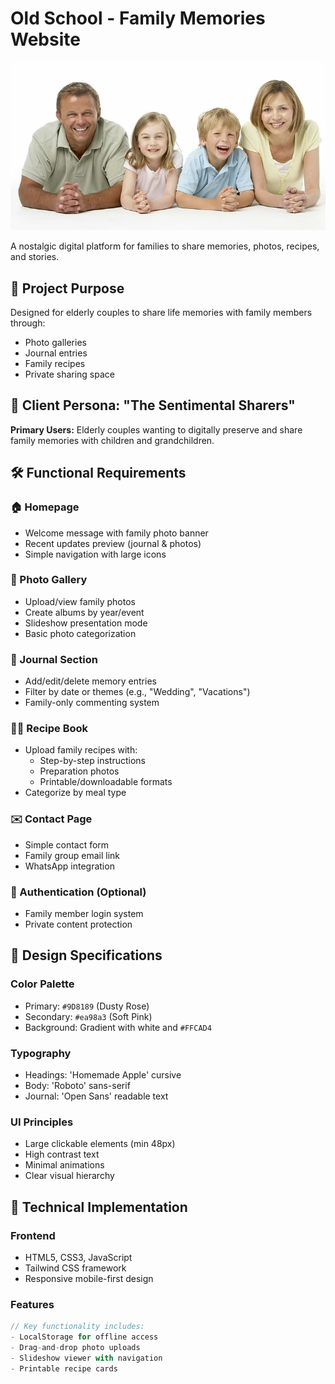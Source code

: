 # Old School - Family Memories Website

![Website Banner](imgs/home.jpg) <!-- Use one of your homeX.jpg images as banner -->

A nostalgic digital platform for families to share memories, photos, recipes, and stories.

## 🌟 Project Purpose
Designed for elderly couples to share life memories with family members through:
- Photo galleries
- Journal entries
- Family recipes
- Private sharing space

## 👵 Client Persona: "The Sentimental Sharers"
**Primary Users:** Elderly couples wanting to digitally preserve and share family memories with children and grandchildren.

## 🛠️ Functional Requirements

### 🏠 Homepage
- Welcome message with family photo banner
- Recent updates preview (journal & photos)
- Simple navigation with large icons

### 📸 Photo Gallery
- Upload/view family photos 
- Create albums by year/event
- Slideshow presentation mode
- Basic photo categorization

### 📖 Journal Section
- Add/edit/delete memory entries
- Filter by date or themes (e.g., "Wedding", "Vacations")
- Family-only commenting system

### 🧑‍🍳 Recipe Book
- Upload family recipes with:
  - Step-by-step instructions
  - Preparation photos
  - Printable/downloadable formats
- Categorize by meal type

### ✉️ Contact Page
- Simple contact form
- Family group email link
- WhatsApp integration

### 🔐 Authentication (Optional)
- Family member login system
- Private content protection

## 🎨 Design Specifications

### Color Palette
- Primary: `#9D8189` (Dusty Rose)
- Secondary: `#ea98a3` (Soft Pink)
- Background: Gradient with white and `#FFCAD4`

### Typography
- Headings: 'Homemade Apple' cursive
- Body: 'Roboto' sans-serif
- Journal: 'Open Sans' readable text

### UI Principles
- Large clickable elements (min 48px)
- High contrast text
- Minimal animations
- Clear visual hierarchy

## 🚀 Technical Implementation

### Frontend
- HTML5, CSS3, JavaScript
- Tailwind CSS framework
- Responsive mobile-first design

### Features
```javascript
// Key functionality includes:
- LocalStorage for offline access
- Drag-and-drop photo uploads
- Slideshow viewer with navigation
- Printable recipe cards
